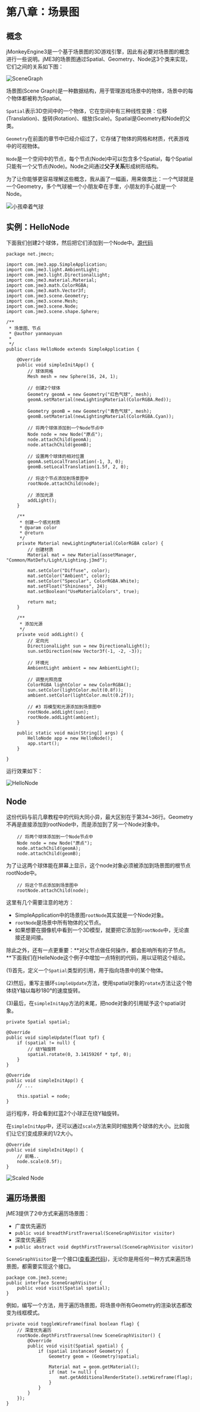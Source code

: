 # 第八章：场景图

## 概念

jMonkeyEngine3是一个基于场景图的3D游戏引擎，因此有必要对场景图的概念进行一些说明。jME3的场景图通过Spatial、Geometry、Node这3个类来实现，它们之间的关系如下图：

![SceneGraph](/content/images/2017/04/SceneGraph.svg)

场景图(Scene Graph)是一种数据结构，用于管理游戏场景中的物体，场景中的每个物体都被称为Spatial。

`Spatial`表示3D空间中的一个物体，它在空间中有三种线性变换：位移(Translation)、旋转(Rotation)、缩放(Scale)。Spatial是Geometry和Node的父类。

`Geometry`在前面的章节中已经介绍过了，它存储了物体的网格和材质，代表游戏中的可视物体。

`Node`是一个空间中的节点，每个节点(Node)中可以包含多个Spatial，每个Spatial只能有一个父节点(Node)。Node之间通过**父子关系**形成树形结构。

为了让你能够更容易理解这些概念，我从画了一幅画，用来做类比：一个气球就是一个Geometry，多个气球被一个小朋友牵在手里，小朋友的手心就是一个Node。

![小孩牵着气球](/content/images/2017/04/Spatials.png)

## 实例：HelloNode

下面我们创建2个球体，然后把它们添加到一个Node中。[源代码](https://github.com/jmecn/jME3Tutorials/blob/master/jME3Tutorials/src/main/java/net/jmecn/HelloNode.java)

	package net.jmecn;
	
	import com.jme3.app.SimpleApplication;
	import com.jme3.light.AmbientLight;
	import com.jme3.light.DirectionalLight;
	import com.jme3.material.Material;
	import com.jme3.math.ColorRGBA;
	import com.jme3.math.Vector3f;
	import com.jme3.scene.Geometry;
	import com.jme3.scene.Mesh;
	import com.jme3.scene.Node;
	import com.jme3.scene.shape.Sphere;
	
	/**
	 * 场景图、节点
	 * @author yanmaoyuan
	 *
	 */
	public class HelloNode extends SimpleApplication {
	
		@Override
		public void simpleInitApp() {
			// 球体网格
			Mesh mesh = new Sphere(16, 24, 1);
			
			// 创建2个球体
			Geometry geomA = new Geometry("红色气球", mesh);
			geomA.setMaterial(newLightingMaterial(ColorRGBA.Red));
			
			Geometry geomB = new Geometry("青色气球", mesh);
			geomB.setMaterial(newLightingMaterial(ColorRGBA.Cyan));
			
			// 将两个球体添加到一个Node节点中
			Node node = new Node("原点");
			node.attachChild(geomA);
			node.attachChild(geomB);
			
			// 设置两个球体的相对位置
			geomA.setLocalTranslation(-1, 3, 0);
			geomB.setLocalTranslation(1.5f, 2, 0);
			
			// 将这个节点添加到场景图中
			rootNode.attachChild(node);
			
			// 添加光源
			addLight();
		}
		
		/**
		 * 创建一个感光材质
		 * @param color
		 * @return
		 */
		private Material newLightingMaterial(ColorRGBA color) {
			// 创建材质
			Material mat = new Material(assetManager, "Common/MatDefs/Light/Lighting.j3md");
			
			mat.setColor("Diffuse", color);
			mat.setColor("Ambient", color);
			mat.setColor("Specular", ColorRGBA.White);
	        mat.setFloat("Shininess", 24);
	        mat.setBoolean("UseMaterialColors", true);
	        
			return mat;
		}
		
	    /**
	     * 添加光源
	     */
	    private void addLight() {
	        // 定向光
	        DirectionalLight sun = new DirectionalLight();
	        sun.setDirection(new Vector3f(-1, -2, -3));
	
	        // 环境光
	        AmbientLight ambient = new AmbientLight();
	
	        // 调整光照亮度
	        ColorRGBA lightColor = new ColorRGBA();
	        sun.setColor(lightColor.mult(0.8f));
	        ambient.setColor(lightColor.mult(0.2f));
	        
	        // #3 将模型和光源添加到场景图中
	        rootNode.addLight(sun);
	        rootNode.addLight(ambient);
	    }
	
		public static void main(String[] args) {
			HelloNode app = new HelloNode();
			app.start();
		}
	
	}

运行效果如下：

![HelloNode](/content/images/2017/04/HelloNode.png)

## Node

这份代码与前几章教程中的代码大同小异，最大区别在于第34~36行。Geometry不再是直接添加到rootNode中，而是添加到了另一个Node对象中。

        // 将两个球体添加到一个Node节点中
        Node node = new Node("原点");
        node.attachChild(geomA);
        node.attachChild(geomB);

为了让这两个球体能在屏幕上显示，这个node对象必须被添加到场景图的根节点rootNode中。

        // 将这个节点添加到场景图中
        rootNode.attachChild(node);

这里有几个需要注意的地方：

* SimpleApplication中的场景图`rootNode`其实就是一个Node对象。
* `rootNode`是场景中所有物体的父节点。
* 如果想要在摄像机中看到一个3D模型，就要把它添加到`rootNode`中，无论直接还是间接。

除此之外，还有一点更重要：**对父节点做任何操作，都会影响所有的子节点。**下面我们在HelleNode这个例子中增加一点特别的代码，用以证明这个结论。

(1)首先，定义一个`Spatial`类型的引用，用于指向场景中的某个物体。

(2)然后，重写主循环`simpleUpdate`方法，使用spatial对象的`rotate`方法让这个物体绕Y轴以每秒180°的速度旋转。

(3)最后，在`simpleInitApp`方法的末尾，把node对象的引用赋予这个spatial对象。

	private Spatial spatial;
	
	@Override
	public void simpleUpdate(float tpf) {
		if (spatial != null) {
			// 绕Y轴旋转
			spatial.rotate(0, 3.1415926f * tpf, 0);
		}
	}
	
	@Override
	public void simpleInitApp() {
		// ...
		
		this.spatial = node;
	}

运行程序，将会看到红蓝2个小球正在绕Y轴旋转。

在`simpleInitApp`中，还可以通过`scale`方法来同时缩放两个球体的大小。比如我们让它们变成原来的1/2大小。

	@Override
	public void simpleInitApp() {
		// 前略..
		node.scale(0.5f);
	}

![Scaled Node](/content/images/2017/04/HelloNode_scale.png)

## 遍历场景图

jME3提供了2中方式来遍历场景图：

* 广度优先遍历
 * `public void breadthFirstTraversal(SceneGraphVisitor visitor)`
* 深度优先遍历
 * `public abstract void depthFirstTraversal(SceneGraphVisitor visitor)`

`SceneGraphVisitor`是一个接口([查看源代码](https://github.com/jMonkeyEngine/jmonkeyengine/blob/master/jme3-core/src/main/java/com/jme3/scene/SceneGraphVisitor.java))，无论你是用任何一种方式来遍历场景图，都需要实现这个接口。

    package com.jme3.scene;
    public interface SceneGraphVisitor {
        public void visit(Spatial spatial);
    }

例如，编写一个方法，用于遍历场景图，将场景中所有Geometry的渲染状态都改变为线框模式。

    private void toggleWireframe(final boolean flag) {
        // 深度优先遍历
        rootNode.depthFirstTraversal(new SceneGraphVisitor() {
            @Override
            public void visit(Spatial spatial) {
                if (spatial instanceof Geometry) {
                    Geometry geom = (Geometry)spatial;
					
                    Material mat = geom.getMaterial();
                    if (mat != null) {
                        mat.getAdditionalRenderState().setWireframe(flag);
                    }
                }
            }
        });
    }
